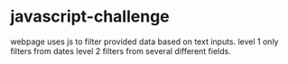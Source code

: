 # javascript-challenge

webpage uses js to filter provided data based on text inputs.
level 1 only filters from dates
level 2 filters from several different fields.